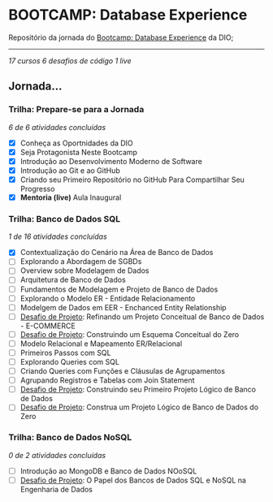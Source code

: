 # BOOTCAMP: Database Experience

Repositório da jornada do [Bootcamp: Database Experience](https://web.dio.me/track/sportheca-mobile-developer?tab=path) da DIO;

---
*17 cursos	6 desafios de código	1 live*

## Jornada...

### Trilha: Prepare-se para a Jornada

*6 de 6 atividades concluídas*

- [x] Conheça as Oportnidades da DIO
- [x] Seja Protagonista Neste Bootcamp
- [x] Introdução ao Desenvolvimento Moderno de Software
- [x] Introdução ao Git e ao GitHub
- [x] Criando seu Primeiro Repositório no GitHub Para Compartilhar Seu Progresso
- [x] **Mentoria (live)** Aula Inaugural

### Trilha: Banco de Dados SQL

*1 de 16 atividades concluídas*

- [x] Contextualização do Cenário na Área de Banco de Dados
- [ ] Explorando a Abordagem de SGBDs
- [ ] Overview sobre Modelagem de Dados
- [ ] Arquitetura de Banco de Dados
- [ ] Fundamentos de Modelagem e Projeto de Banco de Dados
- [ ] Explorando o Modelo ER - Entidade Relacionamento
- [ ] Modelgem de Dados em EER - Enchanced Entity Relationship
- [ ] [Desafio de Projeto](): Refinando um Projeto Conceitual de Banco de Dados - E-COMMERCE
- [ ] [Desafio de Projeto](): Construindo um Esquema Conceitual do Zero
- [ ] Modelo Relacional e Mapeamento ER/Relacional
- [ ] Primeiros Passos com SQL
- [ ] Explorando Queries com SQL
- [ ] Criando Queries com Funções e Cláusulas de Agrupamentos
- [ ] Agrupando Registros e Tabelas com Join Statement
- [ ] [Desafio de Projeto](): Construindo seu Primeiro Projeto Lógico de Banco de Dados
- [ ] [Desafio de Projeto](): Construa um Projeto Lógico de Banco de Dados do Zero

### Trilha: Banco de Dados NoSQL

*0 de 2 atividades concluídas*

- [ ] Introdução ao MongoDB e Banco de Dados NOoSQL
- [ ] [Desafio de Projeto](): O Papel dos Bancos de Dados SQL e NoSQL na Engenharia de Dados